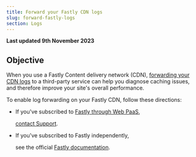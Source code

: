 ```yaml
---
title: Forward your Fastly CDN logs
slug: forward-fastly-logs
section: Logs
---
```


**Last updated 9th November 2023**



## Objective  

When you use a Fastly Content delivery network (CDN),
[forwarding your CDN logs](https://docs.fastly.com/en/guides/about-fastlys-realtime-log-streaming-features) to a third-party service
can help you diagnose caching issues,
and therefore improve your site's overall performance.

To enable log forwarding on your Fastly CDN,
follow these directions:

- If you've subscribed to [Fastly through Web PaaS](../../domains/domains-cdn/managed-fastly),

  [contact Support](https://console.platform.sh/-/users/~/tickets/open).

- If you've subscribed to Fastly independently,

  see the official [Fastly documentation](https://developer.fastly.com/reference/api/logging/).
